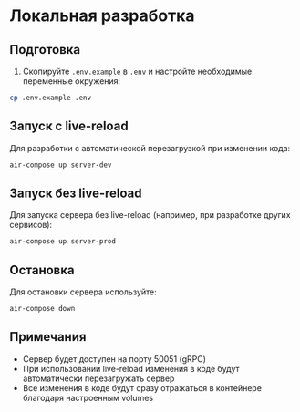 # Локальная разработка

## Подготовка

1. Скопируйте `.env.example` в `.env` и настройте необходимые переменные окружения:
```bash
cp .env.example .env
```

## Запуск с live-reload

Для разработки с автоматической перезагрузкой при изменении кода:

```bash
air-compose up server-dev
```

## Запуск без live-reload

Для запуска сервера без live-reload (например, при разработке других сервисов):

```bash
air-compose up server-prod
```

## Остановка

Для остановки сервера используйте:

```bash
air-compose down
```

## Примечания

- Сервер будет доступен на порту 50051 (gRPC)
- При использовании live-reload изменения в коде будут автоматически перезагружать сервер
- Все изменения в коде будут сразу отражаться в контейнере благодаря настроенным volumes 